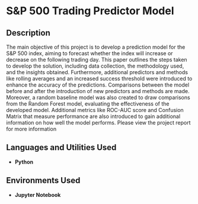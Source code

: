<h1>S&P 500 Trading Predictor Model</h1>



<h2>Description</h2>
The main objective of this project is to develop a prediction model for the S&P 500 index, aiming to forecast whether the index will increase or decrease on the following trading day. This paper outlines the steps taken to develop the solution, including data collection, the methodology used, and the insights obtained. Furthermore, additional predictors and methods like rolling averages and an increased success threshold were introduced to enhance the accuracy of the predictions. Comparisons between the model before and after the introduction of new predictors and methods are made. Moreover, a random baseline model was also created to draw comparisons from the Random Forest model, evaluating the effectiveness of the developed model. Additional metrics like ROC-AUC score and Confusion Matrix that measure performance are also introduced to gain additional information on how well the model performs. Please view the project report for more information
<br />


<h2>Languages and Utilities Used</h2>

- <b>Python</b> 

<h2>Environments Used </h2>

- <b>Jupyter Notebook</b> 


